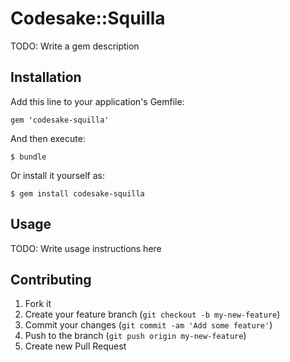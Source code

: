 # Codesake::Squilla

TODO: Write a gem description

## Installation

Add this line to your application's Gemfile:

    gem 'codesake-squilla'

And then execute:

    $ bundle

Or install it yourself as:

    $ gem install codesake-squilla

## Usage

TODO: Write usage instructions here

## Contributing

1. Fork it
2. Create your feature branch (`git checkout -b my-new-feature`)
3. Commit your changes (`git commit -am 'Add some feature'`)
4. Push to the branch (`git push origin my-new-feature`)
5. Create new Pull Request
